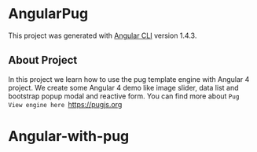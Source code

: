 # AngularPug

This project was generated with [Angular CLI](https://github.com/angular/angular-cli) version 1.4.3.

## About Project
In this project we learn how to use the pug template engine with Angular 4 project. We create some Angular 4 demo like image slider, data list and bootstrap popup modal and reactive form. You can find more about `Pug View engine here `https://pugjs.org

# Angular-with-pug
